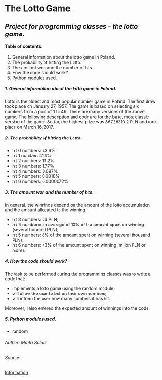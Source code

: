# The Lotto Game #
## *Project for programming classes - the lotto game.* ##

#### Table of contents: ####
1. General information about the lotto game in Poland.
2. The probability of hitting the Lotto.
3. The amount won and the number of hits.
4. How the code should work?
5. Python modules used.

##### 1. General information about the lotto game in Poland. #####

Lotto is the oldest and most popular number game in Poland. The first draw took place on January 27, 1957. The game is based on selecting six numbers from a pool of 1 to 49. There are many versions of the above game. The following description and code are for the base, most classic version of the game. So far, the highest prize was 36726210.2 PLN and took place on March 16, 2017.

##### 2. The probability of hitting the Lotto. #####

* hit 0 numbers: 43.6%
* hit 1 number: 41.3%
* hit 2 numbers: 13.2%
* hit 3 numbers: 1.77%
* hit 4 numbers: 0.097%
* hit 5 numbers: 0.0018%
* hit 6 numbers: 0.0000072%

##### 3. The amount won and the number of hits. #####

In general, the winnings depend on the amount of the lotto accumulation and the amount allocated to the winning.

* hit 3 numbers: 24 PLN;
* hit 4 numbers: an average of 13% of the amount spent on winning (several hundred PLN);
* hit 5 numbers: 8% of the amount spent on winning (several thousand PLN);
* hit 6 numbers: 43% of the amount spent on winning (milion PLN or more).

##### 4. How the code should work? #####

The task to be performed during the programming classes was to write a code that:
* implements a lotto game using the random module;
* will allow the user to bet on their own numbers;
* will inform the user how many numbers it has hit.

Moreover, I also entered the expected amount of winnings into the code.

##### 5. Python modules used. #####

* random

###### *Author: Marta Solarz* ######

###### Source: ######
[Information](https://pl.wikipedia.org/wiki/Lotto_(gra_liczbowa)?msclkid=e46d4dc1b33011ec861dd3ba52d9a7a8)

